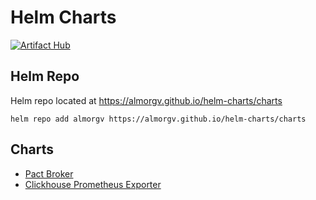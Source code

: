 # Helm Charts

[![Artifact Hub](https://img.shields.io/endpoint?url=https://artifacthub.io/badge/repository/almorgv)](https://artifacthub.io/packages/search?repo=almorgv)

## Helm Repo

Helm repo located at https://almorgv.github.io/helm-charts/charts

```
helm repo add almorgv https://almorgv.github.io/helm-charts/charts
```

## Charts

- [Pact Broker](./pact-broker/README.md)
- [Clickhouse Prometheus Exporter](./clickhouse-exporter/README.md)
